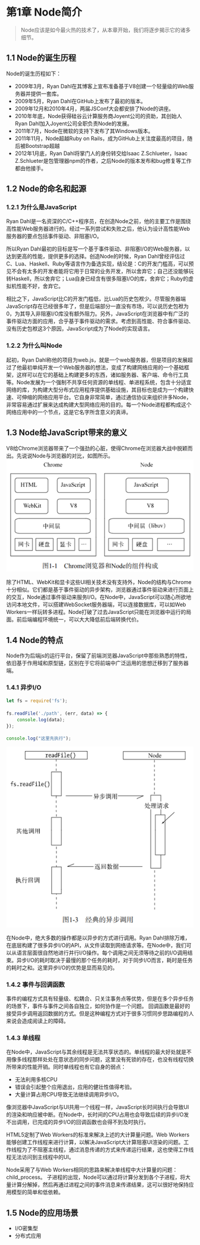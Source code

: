 # 第1章 Node简介
> Node应该是如今最火热的技术了，从本章开始，我们将逐步揭示它的诸多细节。

## 1.1 Node的诞生历程
Node的诞生历程如下：
- 2009年3月，Ryan Dahl在其博客上宣布准备基于V8创建一个轻量级的Web服务器并提供一套库。
- 2009年5月，Ryan Dahl在GitHub上发布了最初的版本。
- 2009年12月和2010年4月，两届JSConf大会都安排了Node的讲座。
- 2010年年底，Node获得硅谷云计算服务商Joyent公司的资助，其创始人Ryan Dahl加入Joyent公司全职负责Node的发展。
- 2011年7月，Node在微软的支持下发布了其Windows版本。
- 2011年11月，Node超越Ruby on Rails，成为GitHub上关注度最高的项目，随后被Bootstrap超越
- 2012年1月底，Ryan Dahl将掌门人的身份转交给Isaac Z.Schlueter，Isaac Z.Schlueter是包管理器npm的作者，之后Node的版本发布和bug修复等工作都由他接手。

## 1.2 Node的命名和起源
### 1.2.1 为什么是JavaScript
Ryan Dahl是一名资深的C/C++程序员，在创造Node之前，他的主要工作是围绕高性能Web服务器进行的。经过一系列尝试和失败之后，他认为设计高性能Web服务器的要点包括事件驱动、非阻塞I/O。

所以Ryan Dahl最初的目标是写一个基于事件驱动、非阻塞I/O的Web服务器，以达到更高的性能，提供更多的选择。创造Node的时候，Ryan Dahl曾经评估过C、Lua、Haskell、Ruby等语言作为备选实现，结论是：C的开发门槛高，可以预见不会有太多的开发者能将它用于日常的业务开发，所以舍弃它；自己还没能够玩转Haskell，所以舍弃它；Lua自身已经含有很多阻塞I/O的库，舍弃它；Ruby的虚拟机性能不好，舍弃它。

相比之下，JavaScript比C的开发门槛低，比Lua的历史包袱少。尽管服务器端JavaScript存在已经很多年了，但是后端部分一直没有市场，可以说历史包袱为0，为其导入非阻塞I/O库没有额外阻力。另外，JavaScript在浏览器中有广泛的事件驱动方面的应用，合乎基于事件驱动的需求。考虑到高性能、符合事件驱动、没有历史包袱这3个原因，JavaScript成为了Node的实现语言。

### 1.2.2 为什么叫Node
起初，Ryan Dahl称他的项目为web.js，就是一个web服务器，但是项目的发展超过了他最初单纯开发一个Web服务器的想法，变成了构建网络应用的一个基础框架，这样可以在它的基础上构建更多的东西，诸如服务器、客户端、命令行工具等。Node发展为一个强制不共享任何资源的单线程、单进程系统，包含十分适宜网络的库，为构建大型分布式应用程序提供基础设施，其目标也是成为一个构建快速、可伸缩的网络应用平台。它自身非常简单，通过通信协议来组织许多Node，非常容易通过扩展来达成构建大型网络应用的目的。每一个Node进程都构成这个网络应用中的一个节点，这是它名字所含意义的真谛。

## 1.3 Node给JavaScript带来的意义
V8给Chrome浏览器带来了一个强劲的心脏，使得Chrome在浏览器大战中脱颖而出。先说说Node与浏览器的对比，如图所示。
![Chrome和Node组件构建](./images/ch01-1.png)

除了HTML、WebKit和显卡这些UI相关技术没有支持外，Node的结构与Chrome十分相似。它们都是基于事件驱动的异步架构，浏览器通过事件驱动来进行页面上的交互，Node通过事件驱动来服务I/O。在Node中，JavaScript可以随心所欲地访问本地文件，可以搭建WebSocket服务器端，可以连接数据库，可以如Web Workers一样玩转多进程。Node打破了过去JavaScript只能在浏览器中运行的局面。前后端编程环境统一，可以大大降低前后端转换代价。

## 1.4 Node的特点
Node作为后端js的运行平台，保留了前端浏览器JavaScript中那些熟悉的特性，依旧基于作用域和原型链，区别在于它将前端中广泛运用的思想迁移到了服务器端。

### 1.4.1 异步I/O
```js
let fs = require('fs');

fs.readFile('./path', (err, data) => {
    console.log(data);
});

console.log("这里先执行");
```
![异步调用](./images/ch01-2.png)

在Node中，绝大多数的操作都是以异步的方式进行调用。Ryan Dahl排除万难，在底层构建了很多异步I/O的API，从文件读取到网络请求等。在Node中，我们可以从语言层面很自然地进行并行I/O操作。每个调用之间无须等待之前的I/O调用结束。异步I/O的耗时取决于最慢的那个任务的耗时，对于同步I/O而言，耗时是任务的耗时之和。这里异步I/O的优势是显而易见的。

### 1.4.2 事件与回调函数
事件的编程方式具有轻量级、松耦合、只关注事务点等优势，但是在多个异步任务的场景下，事件与事件之间各自独立，如何协作是一个问题。
回调函数是最好的接受异步调用返回数据的方式。但是这种编程方式对于很多习惯同步思路编程的人来说会造成阅读上的障碍。

### 1.4.3 单线程
在Node中，JavaScript与其余线程是无法共享状态的。单线程的最大好处就是不用像多线程那样处处在意状态的同步问题，这里没有死锁的存在，也没有线程切换所带来的性能开销。同时单线程也有它自身的弱点：
- 无法利用多核CPU
- 错误会引起整个应用退出，应用的健壮性值得考验。
- 大量计算占用CPU导致无法继续调用异步I/O。

像浏览器中JavaScript与UI共用一个线程一样，JavaScript长时间执行会导致UI的渲染和响应被中断。在Node中，长时间的CPU占用也会导致后续的异步I/O发不出调用，已完成的异步I/O的回调函数也会得不到及时执行。

HTML5定制了Web Workers的标准来解决上述的大计算量问题。Web Workers能够创建工作线程来进行计算，以解决JavaScript大计算阻塞UI渲染的问题。工作线程为了不阻塞主线程，通过消息传递的方式来传递运行结果，这也使得工作线程无法访问到主线程中的UI。

Node采用了与Web Workers相同的思路来解决单线程中大计算量的问题：child_process。
子进程的出现，Node可以通过将计算分发到各个子进程，将大量计算分解掉，然后再通过进程之间的事件消息来传递结果，这可以很好地保持应用模型的简单和低依赖。

## 1.5 Node的应用场景
- I/O密集型
- 分布式应用